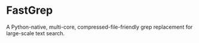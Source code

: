 # FastGrep
A Python-native, multi-core, compressed-file-friendly grep replacement for large-scale text search.
